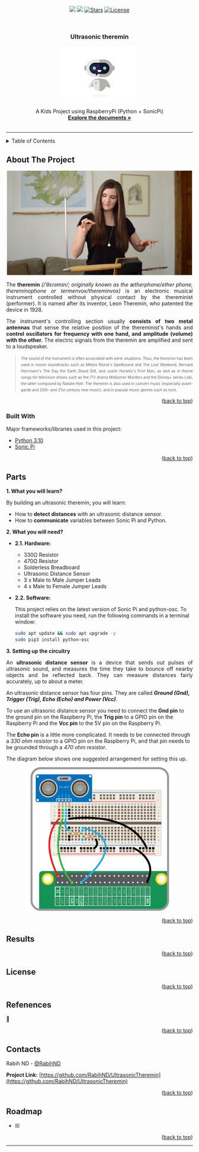 <div id="top"></div>

<p align="center">
    <a href="https://github.com/RabihND/UltrasonicTheremin/graphs/contributors" alt="Contributers">
        <img src="https://img.shields.io/github/contributors/RabihND/UltrasonicTheremin?color=6fd671&logo=WhiteSource&style=for-the-badge" /></a>
    <a href="https://github.com/RabihND/UltrasonicTheremin//network/members" alt="Forks">
        <img src="https://img.shields.io/github/forks/RabihND/UltrasonicTheremin?color=cccccc&logo=Node-RED&style=for-the-badge" /></a>
    <a href=" https://github.com/RabihND/UltrasonicTheremin/stargazers">
        <img src="https://img.shields.io/github/stars/RabihND/UltrasonicTheremin?color=8e6be8&logo=Ethereum&logoColor=8e6be8&style=for-the-badge" alt="Stars"></a>
    <a href="https://github.com/RabihND/UltrasonicTheremin/master/LICENSE.txt">
        <img src="https://img.shields.io/github/license/RabihND/UltrasonicTheremin?color=%2363afdb&logo=letsencrypt&style=for-the-badge" alt="License"></a>
</p>


<!-- PROJECT LOGO -->
<br />
<div align="center">

  <h3 align="center"> Ultrasonic theremin</h3>
  <p align="center"><img src="./stuff/bot.gif" width="200"></p>
  <p align="center">
   A Kids Project using RaspberryPi (Python + SonicPi)
    <br />
    <a href="https://github.com/RabihND/AP2021-2022-Final"><strong>Explore the documents »</strong></a>
    <br />
    <br />
  </p>
</div>


---

<!-- TABLE OF CONTENTS -->
<details>
  <summary>Table of Contents</summary> 
  <ol>
    <li><a href="#about-the-project">About The Project</a></li>
    <li><a href="#parts">Parts</a></li>
    <li><a href="#results">Results</a></li>
    <li><a href="#license">License</a></li>
    <li><a href="#refenences">Refenences</a></li>
    <li><a href="#contact">Contact</a></li>
    <li><a href="#roadmap">Roadmap</a></li>
  </ol>
</details>



<!-- ABOUT THE PROJECT -->
## About The Project
<p align="center"> <img  src="./stuff/playing.webp" width="500"> </p>  
<p align="justify">The <b>theremin</b> <i>(/ˈθɛrəmɪn/; originally known as the ætherphone/ether phone, thereminophone or termenvox/thereminvox)</i> is an electronic musical instrument controlled without physical contact by the thereminist (performer). It is named after its inventor, Leon Theremin, who patented the device in 1928.

<p align="justify">The instrument's controlling section usually <b>consists of two metal antennas</b> that sense the relative position of the thereminist's hands and <b>control oscillators for frequency with one hand, and amplitude (volume) with the other.</b> The electric signals from the theremin are amplified and sent to a loudspeaker.

><p align="justify"><font size="-3">The sound of the instrument is often associated with eerie situations. Thus, the theremin has been used in movie soundtracks such as Miklós Rózsa's Spellbound and The Lost Weekend, Bernard Herrmann's The Day the Earth Stood Still, and Justin Hurwitz's First Man, as well as in theme songs for television shows such as the ITV drama Midsomer Murders and the Disney+ series Loki, the latter composed by Natalie Holt. The theremin is also used in concert music (especially avant-garde and 20th- and 21st-century new music), and in popular music genres such as rock.</p></font>


<p align="right">(<a href="#top">back to top</a>)</p>


### Built With

Major frameworks/libraries used in this project:

* [Python 3.10](https://www.python.org/)
* [Sonic Pi](https://sonic-pi.net/)

<p align="right">(<a href="#top">back to top</a>)</p>


<!-- PARTS -->
## Parts
**1. What you will learn?**

By building an ultrasonic theremin, you will learn:
- How to **detect distances** with an ultrasonic distance sensor.
- How to **communicate** variables between Sonic Pi and Python.

 
**2. What you will need?** 

- **2.1. Hardware:** 
    - 330Ω Resistor
    - 470Ω Resistor
    - Solderless Breadboard
    - Ultrasonic Distance Sensor
    - 3 x Male to Male Jumper Leads
    - 4 x Male to Female Jumper Leads
- **2.2. Software:**

    This project relies on the latest version of Sonic Pi and python-osc. To install the software you need, run the following commands in a terminal window:
    ```zsh
    sudo apt update && sudo apt upgrade -y
    sudo pip3 install python-osc
    ```

**3. Setting up the circuitry**

<p align="justify">An <b>ultrasonic distance sensor</b> is a device that sends out pulses of ultrasonic sound, and measures the time they take to bounce off nearby objects and be reflected back. They can measure distances fairly accurately, up to about a meter.</p>

An ultrasonic distance sensor has four pins. They are called <b><i>Ground (Gnd), Trigger (Trig), Echo (Echo) and Power (Vcc)</i></b>.

To use an ultrasonic distance sensor you need to connect the <b>Gnd pin</b> to the ground pin on the Raspberry Pi, the <b>Trig pin</b> to a GPIO pin on the Raspberry Pi and the <b>Vcc pin</b> to the 5V pin on the Raspberry Pi.

The <b>Echo pin</b> is a little more complicated. It needs to be connected through a <i>330 ohm resistor</i> to a GPIO pin on the Raspberry Pi, and that pin needs to be grounded through a <i>470 ohm resistor</i>.

The diagram below shows one suggested arrangement for setting this up.

<p align="center"> <img  src="./stuff/circuit.png" width="400"> </p>  




<p align="right">(<a href="#top">back to top</a>)</p>

<!-- RESULTS -->
## Results


<p align="right">(<a href="#top">back to top</a>)</p>


<!-- LICENSE -->
## License


<p align="right">(<a href="#top">back to top</a>)</p>

<!-- REFERENCES -->
## Refenences

🔎

<p align="right">(<a href="#top">back to top</a>)</p>



<!-- CONTACT -->
## Contacts


Rabih ND - [@RabihND](https://github.com/RabihND) 


**Project Link:** [https://github.com/RabihND/UltrasonicTheremin](https://github.com/RabihND/UltrasonicTheremin)

<p align="right">(<a href="#top">back to top</a>)</p>


<!-- ROADMAP -->
## Roadmap

- [x] 
<p align="right">(<a href="#top">back to top</a>)</p>


---



<!-- MARKDOWN LINKS & IMAGES -->
<!-- https://www.markdownguide.org/basic-syntax/#reference-style-links -->
[version-sheild]: https://img.shields.io/github/v/release/RabihND/AP2021-2022-Final?color=14adfa&logo=Semantic%20Web&logoColor=14adfa&style=for-the-badge
[download-sheild]: https://img.shields.io/github/downloads/RabihND/AP2021-2022-Final/total?logo=App%20Store&logoColor=white&style=for-the-badge
[line-sheild]: https://img.shields.io/tokei/lines/github/RabihND/AP2021-2022-Final?color=green&logo=visualstudiocode&style=for-the-badge
[contributors-shield]: https://img.shields.io/github/contributors/RabihND/AP2021-2022-Final?color=6fd671&logo=WhiteSource&style=for-the-badge
[contributors-url]: https://github.com/RabihND/AP2021-2022-Final/graphs/contributors
[forks-shield]: https://img.shields.io/github/forks/RabihND/AP2021-2022-Final?color=cccccc&logo=Node-RED&style=for-the-badge
[forks-url]: https://github.com/RabihND/AP2021-2022-Final//network/members
[stars-shield]: https://img.shields.io/github/stars/RabihND/AP2021-2022-Final?color=8e6be8&logo=Ethereum&logoColor=8e6be8&style=for-the-badge
[stars-url]: https://github.com/RabihND/AP2021-2022-Final/stargazers
[license-shield]: https://img.shields.io/github/license/RabihND/AP2021-2022-Final?color=%2363afdb&logo=letsencrypt&style=for-the-badge
[license-url]: https://github.com/RabihND/AP2021-2022-Final/master/LICENSE.txt
